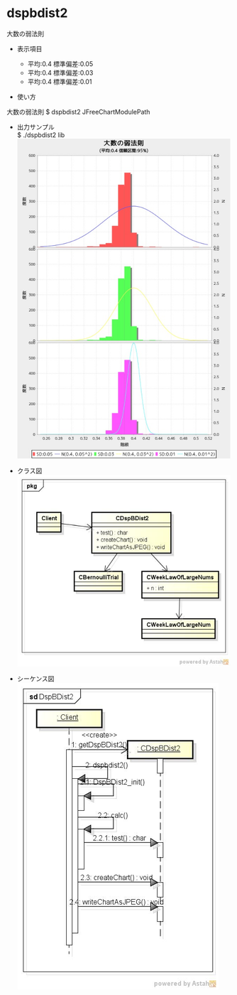 dspbdist2
========
大数の弱法則

* 表示項目
  - 平均:0.4 標準偏差:0.05
  - 平均:0.4 標準偏差:0.03
  - 平均:0.4 標準偏差:0.01

* 使い方  

大数の弱法則
$ dspbdist2 JFreeChartModulePath

* 出力サンプル  
$ ./dspbdist2 lib  
![dspbdist2](images/weekLawOfLargeNums.jpg)

* クラス図  
![dspbdist2](images/pkgDspBDist2.jpg)

* シーケンス図  
![dspbdist2](images/sdDspBDist2.jpg)

